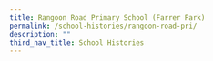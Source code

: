 ```yaml
---
title: Rangoon Road Primary School (Farrer Park)
permalink: /school-histories/rangoon-road-pri/
description: ""
third_nav_title: School Histories
---
```

